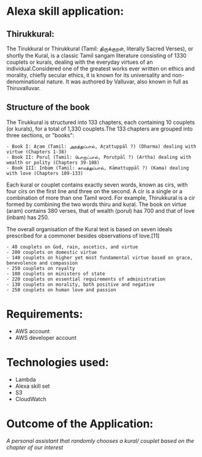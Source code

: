 # Alexa skill application:

## Thirukkural:
The Tirukkural or Thirukkural (Tamil: திருக்குறள், literally Sacred Verses), or shortly the Kural, is a classic Tamil sangam literature consisting of 1330 couplets or kurals, dealing with the everyday virtues of an individual.Considered one of the greatest works ever written on ethics and morality, chiefly secular ethics, it is known for its universality and non-denominational nature. It was authored by Valluvar, also known in full as Thiruvalluvar.

## Structure of the book

The Tirukkural is structured into 133 chapters, each containing 10 couplets (or kurals), for a total of 1,330 couplets.The 133 chapters are grouped into three sections, or "books":

    - Book I: Aṟam (Tamil: அறத்துப்பால், Aṟattuppāl ?) (Dharma) dealing with virtue (Chapters 1-38)
    - Book II: Poruḷ (Tamil: பொருட்பால், Poruṭpāl ?) (Artha) dealing with wealth or polity (Chapters 39-108)
    - Book III: Inbam (Tamil: காமத்துப்பால், Kāmattuppāl ?) (Kama) dealing with love (Chapters 109-133)

Each kural or couplet contains exactly seven words, known as cirs, with four cirs on the first line and three on the second. A cir is a single or a combination of more than one Tamil word. For example, Thirukkural is a cir formed by combining the two words thiru and kuṛaḷ. The book on virtue (aram) contains 380 verses, that of wealth (porul) has 700 and that of love (inbam) has 250.

The overall organisation of the Kural text is based on seven ideals prescribed for a commoner besides observations of love.[11]

    - 40 couplets on God, rain, ascetics, and virtue
    - 200 couplets on domestic virtue
    - 140 couplets on higher yet most fundamental virtue based on grace, benevolence and compassion
    - 250 couplets on royalty
    - 100 couplets on ministers of state
    - 220 couplets on essential requirements of administration
    - 130 couplets on morality, both positive and negative
    - 250 couplets on human love and passion

# Requirements:

- AWS account
- AWS developer account

# Technologies used:

- Lambda
- Alexa skill set
- S3
- CloudWatch

# Outcome of the Application:

*A personal assistant that randomly chooses a kural/ couplet based on the chapter of our interest*